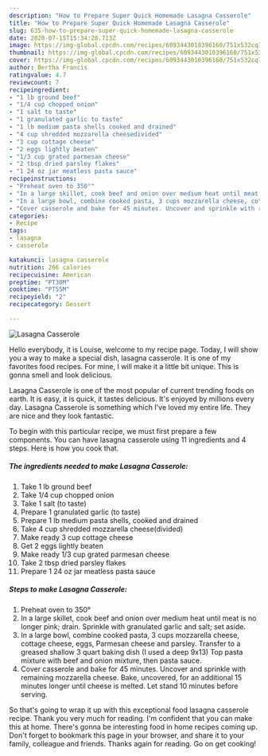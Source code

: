 ```yaml
---
description: "How to Prepare Super Quick Homemade Lasagna Casserole"
title: "How to Prepare Super Quick Homemade Lasagna Casserole"
slug: 635-how-to-prepare-super-quick-homemade-lasagna-casserole
date: 2020-07-15T15:34:28.713Z
image: https://img-global.cpcdn.com/recipes/6093443010396160/751x532cq70/lasagna-casserole-recipe-main-photo.jpg
thumbnail: https://img-global.cpcdn.com/recipes/6093443010396160/751x532cq70/lasagna-casserole-recipe-main-photo.jpg
cover: https://img-global.cpcdn.com/recipes/6093443010396160/751x532cq70/lasagna-casserole-recipe-main-photo.jpg
author: Bertha Francis
ratingvalue: 4.7
reviewcount: 7
recipeingredient:
- "1 lb ground beef"
- "1/4 cup chopped onion"
- "1 salt to taste"
- "1 granulated garlic to taste"
- "1 lb medium pasta shells cooked and drained"
- "4 cup shredded mozzarella cheesedivided"
- "3 cup cottage cheese"
- "2 eggs lightly beaten"
- "1/3 cup grated parmesan cheese"
- "2 tbsp dried parsley flakes"
- "1 24 oz jar meatless pasta sauce"
recipeinstructions:
- "Preheat oven to 350°"
- "In a large skillet, cook beef and onion over medium heat until meat is no longer pink; drain. Sprinkle with granulated garlic and salt; set aside."
- "In a large bowl, combine cooked pasta, 3 cups mozzarella cheese, cottage cheese, eggs, Parmesan cheese and parsley. Transfer to a greased shallow 3 quart baking dish (I used a deep 9x13) Top pasta mixture with beef and onion  mixture, then pasta sauce."
- "Cover casserole and bake for 45 minutes. Uncover and sprinkle with remaining mozzarella cheese. Bake, uncovered, for an additional 15 minutes longer until cheese is melted. Let stand 10 minutes before serving."
categories:
- Recipe
tags:
- lasagna
- casserole

katakunci: lasagna casserole 
nutrition: 266 calories
recipecuisine: American
preptime: "PT30M"
cooktime: "PT55M"
recipeyield: "2"
recipecategory: Dessert

---
```



![Lasagna Casserole](https://img-global.cpcdn.com/recipes/6093443010396160/751x532cq70/lasagna-casserole-recipe-main-photo.jpg)

Hello everybody, it is Louise, welcome to my recipe page. Today, I will show you a way to make a special dish, lasagna casserole. It is one of my favorites food recipes. For mine, I will make it a little bit unique. This is gonna smell and look delicious.



Lasagna Casserole is one of the most popular of current trending foods on earth. It is easy, it is quick, it tastes delicious. It's enjoyed by millions every day. Lasagna Casserole is something which I've loved my entire life. They are nice and they look fantastic.


To begin with this particular recipe, we must first prepare a few components. You can have lasagna casserole using 11 ingredients and 4 steps. Here is how you cook that.

<!--inarticleads1-->

##### The ingredients needed to make Lasagna Casserole:

1. Take 1 lb ground beef
1. Take 1/4 cup chopped onion
1. Take 1 salt (to taste)
1. Prepare 1 granulated garlic (to taste)
1. Prepare 1 lb medium pasta shells, cooked and drained
1. Take 4 cup shredded mozzarella cheese(divided)
1. Make ready 3 cup cottage cheese
1. Get 2 eggs lightly beaten
1. Make ready 1/3 cup grated parmesan cheese
1. Take 2 tbsp dried parsley flakes
1. Prepare 1 24 oz jar meatless pasta sauce




<!--inarticleads2-->

##### Steps to make Lasagna Casserole:

1. Preheat oven to 350°
1. In a large skillet, cook beef and onion over medium heat until meat is no longer pink; drain. Sprinkle with granulated garlic and salt; set aside.
1. In a large bowl, combine cooked pasta, 3 cups mozzarella cheese, cottage cheese, eggs, Parmesan cheese and parsley. Transfer to a greased shallow 3 quart baking dish (I used a deep 9x13) Top pasta mixture with beef and onion  mixture, then pasta sauce.
1. Cover casserole and bake for 45 minutes. Uncover and sprinkle with remaining mozzarella cheese. Bake, uncovered, for an additional 15 minutes longer until cheese is melted. Let stand 10 minutes before serving.




So that's going to wrap it up with this exceptional food lasagna casserole recipe. Thank you very much for reading. I'm confident that you can make this at home. There's gonna be interesting food in home recipes coming up. Don't forget to bookmark this page in your browser, and share it to your family, colleague and friends. Thanks again for reading. Go on get cooking!
